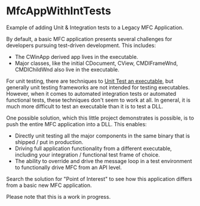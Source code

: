 # MfcAppWithIntTests
Example of adding Unit &amp; Integration tests to a Legacy MFC Application.

By default, a basic MFC application presents several challenges for developers pursuing test-driven development. This includes:
- The CWinApp derived app lives in the executable.
- Major classes, like the initial CDocument, CView, CMDIFrameWnd, CMDIChildWnd also live in the executable.

For unit testing, there are techniques to <a href="http://stackoverflow.com/questions/1905070/unit-testing-an-executable-project">Unit Test an executable</a>, but generally unit testing frameworks are not intended for testing executables. However, when it comes to automated integration tests or automated functional tests, these techniques don't seem to work at all. In general, it is much more difficult to test an executable than it is to test a DLL.

One possible solution, which this little project demonstrates is possible, is to push the entire MFC application into a DLL. This enables:
- Directly unit testing all the major components in the same binary that is shipped / put in production.
- Driving full application functionality from a different executable, including your integration / functional test frame of choice.
- The ability to override and drive the message loop in a test environment to functionally drive MFC from an API level.

Search the solution for "Point of Interest" to see how this application differs from a basic new MFC application.

Please note that this is a work in progress.
